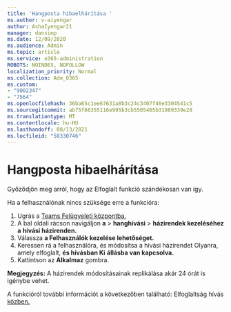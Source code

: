 ```yaml
---
title: 'Hangposta hibaelhárítása '
ms.author: v-aiyengar
author: AshaIyengar21
manager: dansimp
ms.date: 12/09/2020
ms.audience: Admin
ms.topic: article
ms.service: o365-administration
ROBOTS: NOINDEX, NOFOLLOW
localization_priority: Normal
ms.collection: Adm_O365
ms.custom:
- "9002347"
- "7564"
ms.openlocfilehash: 36ba65c1ee67631a8b3c24c3407f46e3304541c5
ms.sourcegitcommit: ab75f66355116e995b3cb5505465b31989339e28
ms.translationtype: MT
ms.contentlocale: hu-HU
ms.lasthandoff: 08/13/2021
ms.locfileid: "58330746"
---
```

# <a name="troubleshooting-voicemail"></a>Hangposta hibaelhárítása

Győződjön meg arról, hogy az Elfoglalt funkció szándékosan van így.

Ha a felhasználónak nincs szüksége erre a funkcióra:

1. Ugrás a [Teams Felügyeleti központba.](https://admin.teams.microsoft.com/policies/calling)
1. A bal oldali rácson navigáljon **a**  >  **hanghívási**  >  **házirendek kezeléséhez a** **hívási házirenden.**
1. Válassza **a Felhasználók kezelése lehetőséget.**
1. Keressen rá a felhasználóra, és módosítsa a hívási házirendet Olyanra, amely elfoglalt, **és hívásban Ki** **állásba van kapcsolva.**
1. Kattintson az **Alkalmaz** gombra.

**Megjegyzés:** A házirendek módosításainak replikálása akár 24 órát is igénybe vehet.

A funkcióról további információt a következőben található: Elfoglaltság hívás [közben.](https://docs.microsoft.com/microsoftteams/teams-calling-policy#busy-on-busy-is-available-while-in-a-call)
